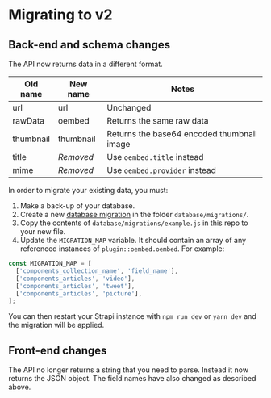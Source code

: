 # Migrating to v2

## Back-end and schema changes

The API now returns data in a different format.

| Old name  | New name  | Notes                                      |
| --------- | --------- | ------------------------------------------ |
| url       | url       | Unchanged                                  |
| rawData   | oembed    | Returns the same raw data                  |
| thumbnail | thumbnail | Returns the base64 encoded thumbnail image |
| title     | _Removed_ | Use `oembed.title` instead                 |
| mime      | _Removed_ | Use `oembed.provider` instead              |

In order to migrate your existing data, you must:

1.  Make a back-up of your database.
2.  Create a new [database migration](https://docs.strapi.io/cms/database-migrations)
    in the folder `database/migrations/`.
3.  Copy the contents of `database/migrations/example.js` in this repo to your
    new file.
4.  Update the `MIGRATION_MAP` variable. It should contain an array of any
    referenced instances of `plugin::oembed.oembed`. For example:

```javascript
const MIGRATION_MAP = [
  ['components_collection_name', 'field_name'],
  ['components_articles', 'video'],
  ['components_articles', 'tweet'],
  ['components_articles', 'picture'],
];
```

You can then restart your Strapi instance with `npm run dev` or `yarn dev` and
the migration will be applied.

## Front-end changes

The API no longer returns a string that you need to parse. Instead it now
returns the JSON object. The field names have also changed as described above.
